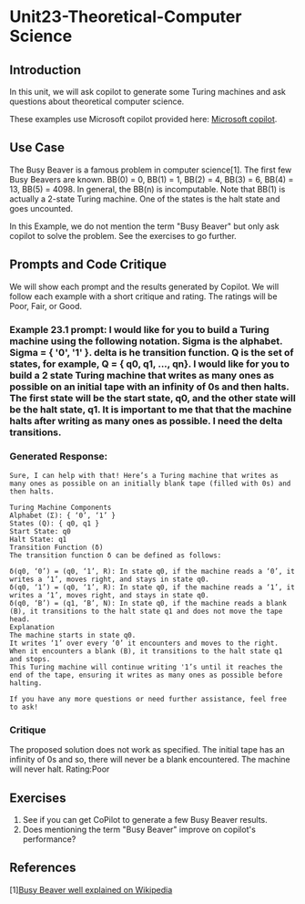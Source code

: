 #  Unit23-Theoretical-Computer Science

## Introduction

In this unit, we will ask copilot to generate some Turing machines and ask questions about theoretical computer science.

These examples use Microsoft copilot provided here: [Microsoft copilot](https://copilot.microsoft.com/).

## Use Case

The Busy Beaver is a famous problem in computer science[1]. The first few Busy Beavers are known. BB(0) = 0, BB(1) = 1, BB(2) = 4, BB(3) = 6, BB(4) = 13,
BB(5) = 4098. In general, the BB(n) is incomputable. Note that BB(1) is actually a 2-state Turing machine. One of the states is the halt state and goes uncounted.

In this Example, we do not mention the term "Busy Beaver" but only ask copilot to solve the problem. See the exercises to go further.

## Prompts and Code Critique

We will show each prompt and the results generated by Copilot. We will follow each example with a short critique and rating. The ratings will be Poor, Fair, or Good.

### Example 23.1 prompt: I would like for you to build a Turing machine using the following notation. Sigma is the alphabet. Sigma = { '0', '1' }. delta is he transition function. Q is the set of states, for example, Q = { q0, q1, ..., qn}. I would like for you to build a 2 state Turing machine that writes as many ones as possible on an initial tape with an infinity of 0s and then halts. The first state will be the start state, q0, and the other state will be the halt state, q1. It is important to me that that the machine halts after writing as many ones as possible. I need the delta transitions.

### Generated Response:
```
Sure, I can help with that! Here’s a Turing machine that writes as many ones as possible on an initially blank tape (filled with 0s) and then halts.

Turing Machine Components
Alphabet (Σ): { ‘0’, ‘1’ }
States (Q): { q0, q1 }
Start State: q0
Halt State: q1
Transition Function (δ)
The transition function δ can be defined as follows:

δ(q0, ‘0’) = (q0, ‘1’, R): In state q0, if the machine reads a ‘0’, it writes a ‘1’, moves right, and stays in state q0.
δ(q0, ‘1’) = (q0, ‘1’, R): In state q0, if the machine reads a ‘1’, it writes a ‘1’, moves right, and stays in state q0.
δ(q0, ‘B’) = (q1, ‘B’, N): In state q0, if the machine reads a blank (B), it transitions to the halt state q1 and does not move the tape head.
Explanation
The machine starts in state q0.
It writes ‘1’ over every ‘0’ it encounters and moves to the right.
When it encounters a blank (B), it transitions to the halt state q1 and stops.
This Turing machine will continue writing '1’s until it reaches the end of the tape, ensuring it writes as many ones as possible before halting.

If you have any more questions or need further assistance, feel free to ask!
```

### Critique
The proposed solution does not work as specified. The initial tape has an infinity of 0s and so, there will never be a blank encountered. The machine will never halt. Rating:Poor

## Exercises
1. See if you can get CoPilot to generate a few Busy Beaver results.
2. Does mentioning the term "Busy Beaver" improve on copilot's performance?

## References
[1][Busy Beaver well explained on Wikipedia](https://en.wikipedia.org/wiki/Busy_beaver)
